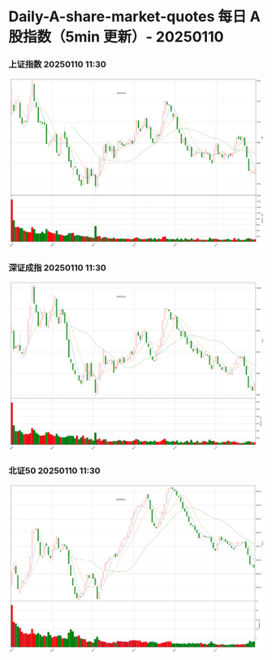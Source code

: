 
# Daily-A-share-market-quotes 每日 A 股指数（5min 更新）- 20250110

### 上证指数 20250110 11:30
![](./fig/2025/1/20250110-sh000001.png)

### 深证成指 20250110 11:30
![](./fig/2025/1/20250110-sz399001.png)

### 北证50 20250110 11:30
![](./fig/2025/1/20250110-bj899050.png)

